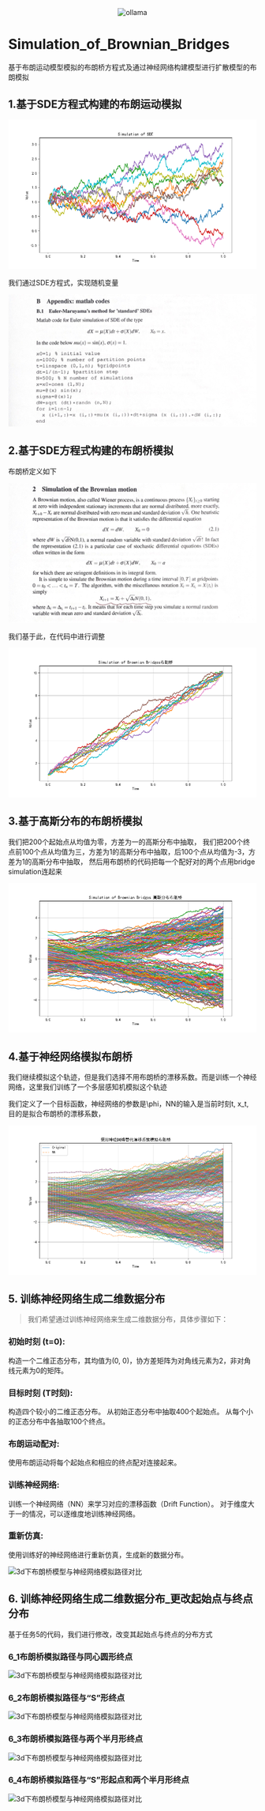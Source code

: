 
<div align="center">
 <img alt="ollama" height="200px" src="https://github.com/ReLuckyLucy/Simulation-of-Brownian-Bridges/blob/main/img/logo.png">
</div>

# Simulation_of_Brownian_Bridges
基于布朗运动模型模拟的布朗桥方程式及通过神经网络构建模型进行扩散模型的布朗模拟

##  1.基于SDE方程式构建的布朗运动模拟

![模拟布朗运动](https://github.com/ReLuckyLucy/Simulation-of-Brownian-Bridges/blob/main/img/模拟布朗运动.png)

我们通过SDE方程式，实现随机变量

![pseudo_code](https://github.com/ReLuckyLucy/Simulation-of-Brownian-Bridges/blob/main/img/pseudo_code.jpg)

## 2.基于SDE方程式构建的布朗桥模拟

布朗桥定义如下

![Brownian_motion基本定义,](https://github.com/ReLuckyLucy/Simulation-of-Brownian-Bridges/blob/main/img/Brownian_motion.jpg)

我们基于此，在代码中进行调整

![模拟布朗桥](https://github.com/ReLuckyLucy/Simulation-of-Brownian-Bridges/blob/main/img/模拟布朗桥.png)

## 3.基于高斯分布的布朗桥模拟

我们把200个起始点从均值为零，方差为一的高斯分布中抽取，
我们把200个终点前100个点从均值为三，方差为1的高斯分布中抽取，后100个点从均值为-3，方差为1的高斯分布中抽取，
然后用布朗桥的代码把每一个配好对的两个点用bridge simulation连起来

![高斯分布模拟布朗桥](https://github.com/ReLuckyLucy/Simulation-of-Brownian-Bridges/blob/main/img/高斯分布模拟布朗桥.png)

## 4.基于神经网络模拟布朗桥

我们继续模拟这个轨迹，但是我们选择不用布朗桥的漂移系数。而是训练一个神经网络，这里我们训练了一个多层感知机模拟这个轨迹

我们定义了一个目标函数，神经网络的参数是\phi，NN的输入是当前时刻t, x_t, 目的是拟合布朗桥的漂移系数，

![使用神经网络替代漂移系数模拟布朗桥](https://github.com/ReLuckyLucy/Simulation-of-Brownian-Bridges/blob/main/img/使用神经网络替代漂移系数模拟布朗桥.png)

## 5. 训练神经网络生成二维数据分布
> 我们希望通过训练神经网络来生成二维数据分布，具体步骤如下：

###  初始时刻 (t=0):
构造一个二维正态分布，其均值为(0, 0)，协方差矩阵为对角线元素为2，非对角线元素为0的矩阵。

###  目标时刻 (T时刻):
构造四个较小的二维正态分布。
从初始正态分布中抽取400个起始点。
从每个小的正态分布中各抽取100个终点。

### 布朗运动配对:
使用布朗运动将每个起始点和相应的终点配对连接起来。

### 训练神经网络:
训练一个神经网络（NN）来学习对应的漂移函数（Drift Function）。
对于维度大于一的情况，可以逐维度地训练神经网络。

### 重新仿真:
使用训练好的神经网络进行重新仿真，生成新的数据分布。

![3d下布朗桥模型与神经网络模拟路径对比](https://github.com/ReLuckyLucy/Simulation-of-Brownian-Bridges/blob/main/img/3d下布朗桥模型与神经网络模拟路径对比.png)

## 6. 训练神经网络生成二维数据分布_更改起始点与终点分布
基于任务5的代码，我们进行修改，改变其起始点与终点的分布方式
### 6_1布朗桥模拟路径与同心圆形终点
![3d下布朗桥模型与神经网络模拟路径对比](https://github.com/ReLuckyLucy/Simulation-of-Brownian-Bridges/blob/main/img/6_1布朗桥模拟路径与同心圆形终点.png)

### 6_2布朗桥模拟路径与“S”形终点
![3d下布朗桥模型与神经网络模拟路径对比](https://github.com/ReLuckyLucy/Simulation-of-Brownian-Bridges/blob/main/img/6_2布朗桥模拟路径与“S”形终点.png)

### 6_3布朗桥模拟路径与两个半月形终点
![3d下布朗桥模型与神经网络模拟路径对比](https://github.com/ReLuckyLucy/Simulation-of-Brownian-Bridges/blob/main/img/6_3布朗桥模拟路径与两个半月形终点.png)

### 6_4布朗桥模拟路径与“S”形起点和两个半月形终点
![3d下布朗桥模型与神经网络模拟路径对比](https://github.com/ReLuckyLucy/Simulation-of-Brownian-Bridges/blob/main/img/6_4布朗桥模拟路径与“S”形起点和两个半月形终点.png)